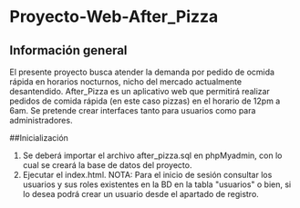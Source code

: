# Proyecto-Web-After_Pizza

## Información general
El presente proyecto busca atender la demanda por pedido de ocmida rápida en horarios nocturnos, nicho del mercado actualmente desantendido. After_Pizza es un aplicativo web que permitirá realizar pedidos de comida rápida (en este caso pizzas) en el horario de 12pm a 6am. Se pretende crear interfaces tanto para usuarios como para administradores. 

##Inicialización
1. Se deberá importar el archivo after_pizza.sql en phpMyadmin, con lo cual se creará la base de datos del proyecto.
2. Ejecutar el index.html. 
NOTA: Para el inicio de sesión consultar los usuarios y sus roles existentes en la BD en la tabla "usuarios" o bien, si lo desea podrá crear un usuario desde el apartado de registro.
